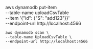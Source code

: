 aws dynamodb put-item \
    --table-name uploadCsvTable \
    --item '{"id": {"S": "add123"}}' \
    --endpoint-url http://localhost:4566



    aws dynamodb scan \
    --table-name UploadCsvTable \
    --endpoint-url http://localhost:4566